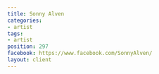 ```yaml
---
title: Sonny Alven
categories:
- artist
tags:
- artist
position: 297
facebook: https://www.facebook.com/SonnyAlven/
layout: client
---
```



